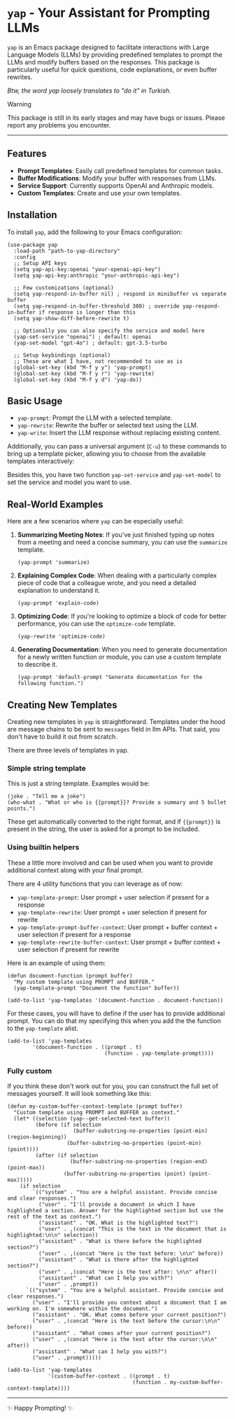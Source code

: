# `yap` - Your Assistant for Prompting LLMs

`yap` is an Emacs package designed to facilitate interactions with
Large Language Models (LLMs) by providing predefined templates to
prompt the LLMs and modify buffers based on the responses. This
package is particularly useful for quick questions, code explanations,
or even buffer rewrites.

*Btw, the word yap loosely translates to "do it" in Turkish.*

> [!WARNING]
> This package is still in its early stages and may have bugs or
> issues. Please report any problems you encounter.

---

## Features

- **Prompt Templates**: Easily call predefined templates for common tasks.
- **Buffer Modifications**: Modify your buffer with responses from LLMs.
- **Service Support**: Currently supports OpenAI and Anthropic models.
- **Custom Templates**: Create and use your own templates.

## Installation

To install `yap`, add the following to your Emacs configuration:

```emacs-lisp
(use-package yap
  :load-path "path-to-yap-directory"
  :config
  ;; Setup API keys
  (setq yap-api-key:openai "your-openai-api-key")
  (setq yap-api-key:anthropic "your-anthropic-api-key")

  ;; Few customizations (optional)
  (setq yap-respond-in-buffer nil) ; respond in minibuffer vs separate buffer
  (setq yap-respond-in-buffer-threshold 300) ; override yap-respond-in-buffer if response is longer than this
  (setq yap-show-diff-before-rewrite t)

  ;; Optionally you can also specify the service and model here
  (yap-set-service "openai") ; default: openai
  (yap-set-model "gpt-4o") ; default: gpt-3.5-turbo

  ;; Setup keybindings (optional)
  ;; These are what I have, not recommended to use as is
  (global-set-key (kbd "M-f y y") 'yap-prompt)
  (global-set-key (kbd "M-f y r") 'yap-rewrite)
  (global-set-key (kbd "M-f y d") 'yap-do))
```

## Basic Usage

- `yap-prompt`: Prompt the LLM with a selected template.
- `yap-rewrite`: Rewrite the buffer or selected text using the LLM.
- `yap-write`: Insert the LLM response without replacing existing
  content.

Additionally, you can pass a universal argument (`C-u`) to these
commands to bring up a template picker, allowing you to choose from
the available templates interactively:

Besides this, you have two function `yap-set-service` and
`yap-set-model` to set the service and model you want to use.

## Real-World Examples

Here are a few scenarios where `yap` can be especially useful:

1. **Summarizing Meeting Notes**:
   If you've just finished typing up notes from a meeting and need a concise summary, you can use the `summarize` template.
   ```emacs-lisp
   (yap-prompt 'summarize)
   ```

2. **Explaining Complex Code**:
   When dealing with a particularly complex piece of code that a colleague wrote, and you need a detailed explanation to understand it.
   ```emacs-lisp
   (yap-prompt 'explain-code)
   ```

3. **Optimizing Code**:
   If you're looking to optimize a block of code for better performance, you can use the `optimize-code` template.
   ```emacs-lisp
   (yap-rewrite 'optimize-code)
   ```

4. **Generating Documentation**:
   When you need to generate documentation for a newly written function or module, you can use a custom template to describe it.
   ```emacs-lisp
   (yap-prompt 'default-prompt "Generate documentation for the following function.")
   ```

## Creating New Templates

Creating new templates in `yap` is straightforward. Templates under
the hood are message chains to be sent to `messages` field in llm
APIs. That said, you don't have to build it out from scratch.

There are three levels of templates in yap.

### Simple string template

This is just a string template. Examples would be:

``` emacs-lisp
(joke . "Tell me a joke")
(who-what . "What or who is {{prompt}}? Provide a summary and 5 bullet points.")
```

These get automatically converted to the right format, and if
`{{prompt}}` is present in the string, the user is asked for a prompt
to be included.

### Using builtin helpers

These a little more involved and can be used when you want to provide
additional context along with your final prompt.

There are 4 utility functions that you can leverage as of now:

- `yap-template-prompt`: User prompt + user selection if present for a response
- `yap-template-rewrite`: User prompt + user selection if present for rewrite
- `yap-template-prompt-buffer-context`: User prompt + buffer context + user selection if present for a response
- `yap-template-rewrite-buffer-context`: User prompt + buffer context + user selection if present for rewrite

Here is an example of using them:

```emacs-lisp
(defun document-function (prompt buffer)
  "My custom template using PROMPT and BUFFER."
  (yap-template-prompt "Document the function" buffer))

(add-to-list 'yap-templates '(document-function . document-function))
```

For these cases, you will have to define if the user has to provide
additional prompt. You can do that my specifying this when you add the
the function to the `yap-template` alist.

```emacs-lisp
(add-to-list 'yap-templates
        '(document-function . ((prompt . t)
                               (function . yap-template-prompt))))
```

### Fully custom

If you think these don't work out for you, you can construct the full
set of messages yourself. It will look something like this:

```emacs-lisp
(defun my-custom-buffer-context-template (prompt buffer)
  "Custom template using PROMPT and BUFFER as context."
  (let* ((selection (yap--get-selected-text buffer))
         (before (if selection
                     (buffer-substring-no-properties (point-min) (region-beginning))
                   (buffer-substring-no-properties (point-min) (point))))
         (after (if selection
                    (buffer-substring-no-properties (region-end) (point-max))
                  (buffer-substring-no-properties (point) (point-max)))))
    (if selection
        `(("system" . "You are a helpful assistant. Provide concise and clear responses.")
          ("user" . "I'll provide a document in which I have highlighted a section. Answer for the highlighted section but use the rest of the text as context.")
          ("assistant" . "OK. What is the highlighted text?")
          ("user" . ,(concat "This is the text in the document that is highlighted:\n\n" selection))
          ("assistant" . "What is there before the highlighted section?")
          ("user" . ,(concat "Here is the text before: \n\n" before))
          ("assistant" . "What is there after the highlighted section?")
          ("user" . ,(concat "Here is the text after: \n\n" after))
          ("assistant" . "What can I help you with?")
          ("user" . ,prompt))
      `(("system" . "You are a helpful assistant. Provide concise and clear responses.")
        ("user" . "I'll provide you context about a document that I am working on. I'm somewhere within the document.")
        ("assistant" . "OK. What comes before your current position?")
        ("user" . ,(concat "Here is the text before the cursor:\n\n" before))
        ("assistant" . "What comes after your current position?")
        ("user" . ,(concat "Here is the text after the cursor:\n\n" after))
        ("assistant" . "What can I help you with?")
        ("user" . ,prompt)))))

(add-to-list 'yap-templates
             '(custom-buffer-context . ((prompt . t)
                                        (function . my-custom-buffer-context-template))))
```

---

✨ Happy Prompting! ✨
